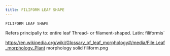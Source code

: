 ```yaml
---
title: FILIFORM LEAF SHAPE
---
```

`FILIFORM LEAF SHAPE`

Refers principally to: entire leaf
Thread- or filament-shaped.
Latin: filiformis`

https://en.wikipedia.org/wiki/Glossary_of_leaf_morphology#/media/File:Leaf_morphology_Plant morphology solid filiform.png